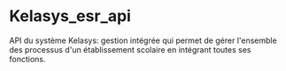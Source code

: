 # Kelasys_esr_api
API du système Kelasys: gestion intégrée qui permet de gérer l'ensemble des processus d'un établissement scolaire en intégrant toutes ses fonctions.
